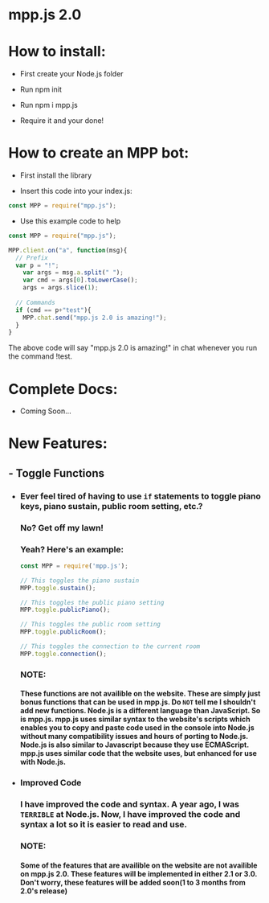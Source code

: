 # mpp.js 2.0

# How to install:

- First create your Node.js folder

- Run npm init

- Run npm i mpp.js

- Require it and your done!


# How to create an MPP bot:

- First install the library

- Insert this code into your index.js:
```js
const MPP = require("mpp.js");
```

- Use this example code to help

```js
const MPP = require("mpp.js");

MPP.client.on("a", function(msg){
  // Prefix
  var p = "!";
	var args = msg.a.split(" ");
	var cmd = args[0].toLowerCase();
	args = args.slice(1);
  
  // Commands
  if (cmd == p+"test"){
    MPP.chat.send("mpp.js 2.0 is amazing!");
  }
}
```
The above code will say "mpp.js 2.0 is amazing!" in chat whenever you run the command !test.


# Complete Docs:

- Coming Soon...


# New Features:

## - Toggle Functions
- ### Ever feel tired of having to use ```if``` statements to toggle piano keys, piano sustain, public room setting, etc.?
   ### No? Get off my lawn!
   ### Yeah? Here's an example:
   ```js
   const MPP = require('mpp.js');
   
   // This toggles the piano sustain
   MPP.toggle.sustain();
   
   // This toggles the public piano setting
   MPP.toggle.publicPiano();
   
   // This toggles the public room setting
   MPP.toggle.publicRoom();
   
   // This toggles the connection to the current room
   MPP.toggle.connection();
   ```
   ### NOTE:
   #### These functions are not availible on the website. These are simply just bonus functions that can be used in mpp.js. Do ```NOT``` tell me I shouldn't add new functions. Node.js is a different language than JavaScript. So is mpp.js. mpp.js uses similar syntax to the website's scripts which enables you to copy and paste code used in the console into Node.js without many compatibility issues and hours of porting to Node.js. Node.js is also similar to Javascript because they use ECMAScript. mpp.js uses similar code that the website uses, but enhanced for use with Node.js.

- ### Improved Code
   ### I have improved the code and syntax. A year ago, I was ```TERRIBLE``` at Node.js. Now, I have improved the code and syntax a lot so it is easier to read and use.
   ### NOTE:
   #### Some of the features that are availible on the website are not availible on mpp.js 2.0. These features will be implemented in either 2.1 or 3.0. Don't worry, these features will be added soon(1 to 3 months from 2.0's release)
